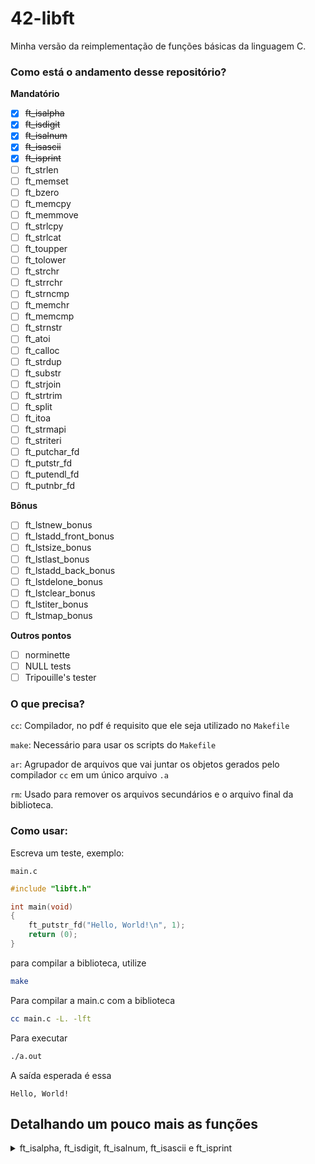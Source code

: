 # 42-libft
Minha versão da reimplementação de funções básicas da linguagem C.

### Como está o andamento desse repositório?

**Mandatório**

- [x] ~~ft_isalpha~~
- [x] ~~ft_isdigit~~
- [x] ~~ft_isalnum~~
- [x] ~~ft_isascii~~
- [x] ~~ft_isprint~~
- [ ] ft_strlen
- [ ] ft_memset
- [ ] ft_bzero
- [ ] ft_memcpy
- [ ] ft_memmove
- [ ] ft_strlcpy
- [ ] ft_strlcat
- [ ] ft_toupper
- [ ] ft_tolower
- [ ] ft_strchr
- [ ] ft_strrchr
- [ ] ft_strncmp
- [ ] ft_memchr
- [ ] ft_memcmp
- [ ] ft_strnstr
- [ ] ft_atoi
- [ ] ft_calloc
- [ ] ft_strdup
- [ ] ft_substr
- [ ] ft_strjoin
- [ ] ft_strtrim
- [ ] ft_split
- [ ] ft_itoa
- [ ] ft_strmapi
- [ ] ft_striteri
- [ ] ft_putchar_fd
- [ ] ft_putstr_fd
- [ ] ft_putendl_fd
- [ ] ft_putnbr_fd

**Bônus**

- [ ] ft_lstnew_bonus
- [ ] ft_lstadd_front_bonus
- [ ] ft_lstsize_bonus
- [ ] ft_lstlast_bonus
- [ ] ft_lstadd_back_bonus
- [ ] ft_lstdelone_bonus
- [ ] ft_lstclear_bonus
- [ ] ft_lstiter_bonus
- [ ] ft_lstmap_bonus

**Outros pontos**
- [ ] norminette
- [ ] NULL tests
- [ ] Tripouille's tester

### O que precisa?

`cc`: Compilador, no pdf é requisito que ele seja utilizado no `Makefile`

`make`: Necessário para usar os scripts do `Makefile`

`ar`: Agrupador de arquivos que vai juntar os objetos gerados pelo compilador `cc` em um único arquivo `.a`

`rm`: Usado para remover os arquivos secundários e o arquivo final da biblioteca.

### Como usar:

Escreva um teste, exemplo:

`main.c`
```c
#include "libft.h"

int main(void)
{
    ft_putstr_fd("Hello, World!\n", 1);
    return (0);
}
```

para compilar a biblioteca, utilize

```sh
make
```

Para compilar a main.c com a biblioteca

```sh
cc main.c -L. -lft
```

Para executar
```sh
./a.out
```

A saída esperada é essa
```
Hello, World!
```

## Detalhando um pouco mais as funções

<details>
  </br>
  <summary>ft_isalpha, ft_isdigit, ft_isalnum, ft_isascii e ft_isprint</summary>

Essas funções são responsáveis por verificar se um caractere (no caso, um int) possui determinada característica.

Caso negativo, essas funções retornam 0, caso positivo, retornam um valor não zero, sendo que cada função possui um retorno próprio (o que pode mudar dependendo de qual biblioteca você está usando, aqui estou me baseando na LibC que encontrei nos computadores da 42 São Paulo).

Retorno de cada função:
```
ft_isalpha(): 1024
ft_isdigit(): 2048
ft_isalnum(): 8
ft_isascii(): 1
ft_isprint(): 16384
```
A ideia desses retornos é tornar possível o armazenamento dos resultados de todos os testes em uma única variável int, o que é bem útil para sistemas com memória limitada.

Abaixo um exemplo de código para ver como os valores de retorno são armazenados:

```c
#include <stdio.h>
#include "libft.h"

/**
 * @brief Print the return value of the function in decimal and binary.
 * 
 * @param n The return value to be printed.
 */
static void	print_return_value(int return_value);

int main(void)
{
	int	alpha;
	int	digit;
	int	return_value;

	alpha = 'a';
	digit = '1';
	printf("% 6d = ft_isalpha('%c')\n", ft_isalpha(alpha), (char)alpha);
	printf("% 6d = ft_isdigit('%c')\n", ft_isdigit(digit), (char)digit);
	printf("% 6d = ft_isalnum('%c')\n", ft_isalnum(alpha), (char)alpha);
	printf("% 6d = ft_isascii('%c')\n", ft_isascii(alpha), (char)alpha);
	printf("% 6d = ft_isprint('%c')\n", ft_isprint(alpha), (char)alpha);
	printf("\n");
	printf("Verificando todas as funções com '%c' e guardando o \n", alpha);
	printf("retorno em uma única variável int.\n");
	return_value = 0;
	return_value = ft_isalpha(alpha);
	print_return_value(return_value);
	return_value |= ft_isdigit(alpha);
	print_return_value(return_value);
	return_value |= ft_isalnum(alpha);
	print_return_value(return_value);
	return_value |= ft_isascii(alpha);
	print_return_value(return_value);
	return_value |= ft_isprint(alpha);
	print_return_value(return_value);
	printf("\n");
	printf("Obs.1: Note que o segundo teste não altera o valor\n");
	printf("Obs.2: Nem todos os bits são usados pois a libft não possui\n");
	printf("       todas as funções de checagem de caracteres de libC.\n");
}

static void	print_return_value(int return_value)
{
	int	i;

	printf("return_value = % 6d / 0b", return_value);
	i = 15;
	while (i >= 0)
	{
		printf("%d", (return_value >> i) & 1);
		i--;
	}
	printf("\n");
}

```

A saída esperada:
```
  1024 = ft_isalpha('a')
  2048 = ft_isdigit('1')
     8 = ft_isalnum('a')
     1 = ft_isascii('a')
 16384 = ft_isprint('a')

Verificando todas as funções com 'a' e guardando o 
retorno em uma única variável int.
return_value =   1024 / 0b0000010000000000
return_value =   1024 / 0b0000010000000000
return_value =   1032 / 0b0000010000001000
return_value =   1033 / 0b0000010000001001
return_value =  17417 / 0b0100010000001001

Obs.1: Note que o segundo teste não altera o valor
Obs.2: Nem todos os bits são usados pois a libft não possui
       todas as funções de checagem de caracteres de libC.
```
</details>
